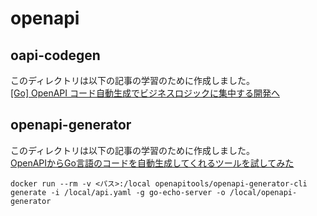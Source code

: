 # openapi

## oapi-codegen

このディレクトリは以下の記事の学習のために作成しました。  
[[Go] OpenAPI コード自動生成でビジネスロジックに集中する開発へ](https://qiita.com/nyanchu/items/1c259750352b49e96a18)

## openapi-generator

このディレクトリは以下の記事の学習のために作成しました。  
[OpenAPIからGo言語のコードを自動生成してくれるツールを試してみた](https://zenn.dev/rescuenow/articles/3c9a19eb2c0655#openapi-generator)

```
docker run --rm -v <パス>:/local openapitools/openapi-generator-cli generate -i /local/api.yaml -g go-echo-server -o /local/openapi-generator
```